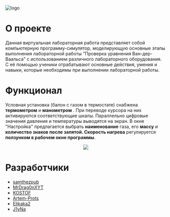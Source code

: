 ![logo](https://i.ibb.co/yPQ59hM/VLiP.jpg)

# О проекте

Данная виртуальная лабораторная работа представляет собой компьютерную программу-симулятор, моделирующую основные этапы выполнения лабораторной работы "Проверка уравнения Ван-дер-Ваальса" с использованием различного лабораторного оборудования. С её помощью ученики отрабатывают основные действия, умения и навыки, которые необходимы при выполнении лабораторной работы.

# Функционал
Условная установка (балон с газом в термостате) снабжена **термометром** и **манометром** . При переводе курсора на них активируются соответствующие шкалы. Параллельно цифровые значения давления и температуры выводятся на экран.
В окне "Настройка" предлагается выбрать **наименование** газа, его **массу** и **количество знаков после запятой. Скорость нагрева** регулируется **ползунком в рабочем окне программы**.
<p align="center">
  <img src="https://i.ibb.co/PhdDkr5/2023-10-29-134622.png">
</p>



# Разработчики

- [samthezpub](https://github.com/samthezpub)
- [MrDrag0nXYT](https://github.com/MrDrag0nXYT)
- [KOSTOF](https://github.com/KOSTOF)
- [Artem-Prots](https://github.com/Artem-Prots)
- [Elikaka2](https://github.com/Elikaka2)
- [J1yNa](https://github.com/J1yNa)
